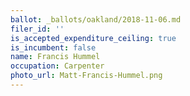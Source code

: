 ```yaml
---
ballot: _ballots/oakland/2018-11-06.md
filer_id: ''
is_accepted_expenditure_ceiling: true
is_incumbent: false
name: Francis Hummel
occupation: Carpenter
photo_url: Matt-Francis-Hummel.png
---
```

